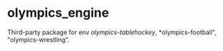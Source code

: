 # olympics_engine

Third-party package for env *olympics-tablehockey*, *olympics-football", "olympics-wrestling".
